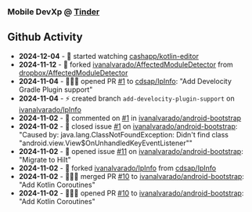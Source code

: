 ### Mobile DevXp @ [Tinder](https://medium.com/tinder)

## Github Activity
- **2024-12-04** - 👀 started watching [cashapp/kotlin-editor](https://github.com/cashapp/kotlin-editor)
- **2024-11-12** - 🔱 forked [ivanalvarado/AffectedModuleDetector](https://github.com/ivanalvarado/AffectedModuleDetector) from [dropbox/AffectedModuleDetector](https://github.com/dropbox/AffectedModuleDetector)
- **2024-11-04** - 🧑🏻‍💻 opened PR [#1](https://github.com/cdsap/IpInfo/pull/1) to [cdsap/IpInfo](https://github.com/cdsap/IpInfo): "Add Develocity Gradle Plugin support"
- **2024-11-04** - ⚡️ created branch `add-develocity-plugin-support` on [ivanalvarado/IpInfo](https://github.com/ivanalvarado/IpInfo)
- **2024-11-02** - 💬 commented on [#1](https://api.github.com/repos/ivanalvarado/android-bootstrap/issues/1/comments) in [ivanalvarado/android-bootstrap](https://github.com/ivanalvarado/android-bootstrap)
- **2024-11-02** - 📝 closed issue [#1](https://github.com/ivanalvarado/android-bootstrap/issues/1) on [ivanalvarado/android-bootstrap](https://github.com/ivanalvarado/android-bootstrap): "Caused by: java.lang.ClassNotFoundException: Didn't find class "android.view.View$OnUnhandledKeyEventListener""
- **2024-11-02** - 📝 opened issue [#11](https://github.com/ivanalvarado/android-bootstrap/issues/11) on [ivanalvarado/android-bootstrap](https://github.com/ivanalvarado/android-bootstrap): "Migrate to Hilt"
- **2024-11-02** - 🔱 forked [ivanalvarado/IpInfo](https://github.com/ivanalvarado/IpInfo) from [cdsap/IpInfo](https://github.com/cdsap/IpInfo)
- **2024-11-02** - 🧑🏻‍💻 merged PR [#10](https://github.com/ivanalvarado/android-bootstrap/pull/10) to [ivanalvarado/android-bootstrap](https://github.com/ivanalvarado/android-bootstrap): "Add Kotlin Coroutines"
- **2024-11-02** - 🧑🏻‍💻 opened PR [#10](https://github.com/ivanalvarado/android-bootstrap/pull/10) to [ivanalvarado/android-bootstrap](https://github.com/ivanalvarado/android-bootstrap): "Add Kotlin Coroutines"